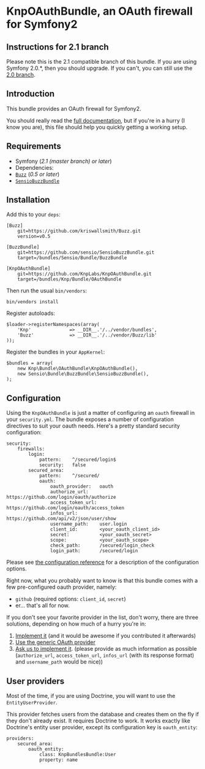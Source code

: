 # KnpOAuthBundle, an OAuth firewall for Symfony2

## Instructions for 2.1 branch

Please note this is the 2.1 compatible branch of this bundle. If you are using Symfony 2.0.\*, then you should upgrade. If you can't, you can still use the [2.0 branch](https://github.com/KnpLabs/KnpOAuthBundle/tree/2.0).

## Introduction

This bundle provides an OAuth firewall for Symfony2.

You should really read the [full documentation](https://github.com/KnpLabs/KnpOAuthBundle/blob/master/Resources/doc/01_index.md), but if you're in a hurry (I know you are), this file should help you quickly getting a working setup.

## Requirements

* Symfony (_2.1 (master branch) or later_)
* Dependencies:
 * [`Buzz`](https://github.com/kriswallsmith/Buzz) (_0.5 or later_)
 * [`SensioBuzzBundle`](https://github.com/sensio/SensioBuzzBundle)

## Installation

Add this to your `deps`:

    [Buzz]
        git=https://github.com/kriswallsmith/Buzz.git
        version=v0.5

    [BuzzBundle]
        git=https://github.com/sensio/SensioBuzzBundle.git
        target=/bundles/Sensio/Bundle/BuzzBundle

    [KnpOAuthBundle]
        git=https://github.com/KnpLabs/KnpOAuthBundle.git
        target=/bundles/Knp/Bundle/OAuthBundle

Then run the usual `bin/vendors`:

    bin/vendors install

Register autoloads:

    $loader->registerNamespaces(array(
        'Knp'              => __DIR__.'/../vendor/bundles',
        'Buzz'             => __DIR__.'/../vendor/Buzz/lib'
    ));

Register the bundles in your `AppKernel`:

    $bundles = array(
        new Knp\Bundle\OAuthBundle\KnpOAuthBundle(),
        new Sensio\Bundle\BuzzBundle\SensioBuzzBundle(),
    );

## Configuration

Using the `KnpOAuthBundle` is just a matter of configuring an `oauth` firewall in your `security.yml`. The bundle exposes a number of configuration directives to suit your oauth needs. Here's a pretty standard security configuration:

    security:
        firewalls:
            login:
                pattern:    ^/secured/login$
                security:   false
            secured_area:
                pattern:    ^/secured/
                oauth:
                    oauth_provider:   oauth
                    authorize_url:    https://github.com/login/oauth/authorize
                    access_token_url: https://github.com/login/oauth/access_token
                    infos_url:        https://github.com/api/v2/json/user/show
                    username_path:    user.login
                    client_id:        <your_oauth_client_id>
                    secret:           <your_oauth_secret>
                    scope:            <your_oauth_scope>
                    check_path:       /secured/login_check
                    login_path:       /secured/login

Please see [the configuration reference](https://github.com/KnpLabs/KnpOAuthBundle/blob/master/Resources/doc/03_configuration.md) for a description of the configuration options.

Right now, what you probably want to know is that this bundle comes with a few pre-configured oauth provider, namely:

* `github` (required options: `client_id`, `secret`)
* er... that's all for now.

If you don't see your favorite provider in the list, don't worry, there are three solutions, depending on how much of a hurry you're in:

1. [Implement it](https://github.com/KnpLabs/KnpOAuthBundle/blob/master/Resources/doc/05_custom_oauth_providers.md) (and it would be awesome if you contributed it afterwards)
2. [Use the generic OAuth provider](https://github.com/KnpLabs/KnpOAuthBundle/blob/master/Resources/doc/04_builtin_oauth_providers.md)
3. [Ask us to implement it](https://github.com/KnpLabs/KnpOAuthBundle/issues/new). (please provide as much information as possible (`authorize_url`, `access_token_url`, `infos_url` (with its response format) and `username_path` would be nice))

## User providers

Most of the time, if you are using Doctrine, you will want to use the `EntityUserProvider`.

This provider fetches users from the database and creates them on the fly if they don't already exist. It requires Doctrine to work. It works exactly like Doctrine's entity user provider, except its configuration key is `oauth_entity`:

    providers:
        secured_area:
            oauth_entity:
                class: KnpBundlesBundle:User
                property: name
